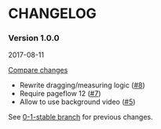 # CHANGELOG

### Version 1.0.0

2017-08-11

[Compare changes](https://github.com/codevise/pageflow-timeline-page/compare/0-1-stable...v1.0.0)

- Rewrite dragging/measuring logic
  ([#8](https://github.com/codevise/pageflow-timeline-page/pull/8))
- Require pageflow 12
  ([#7](https://github.com/codevise/pageflow-timeline-page/pull/7))
- Allow to use background video
  ([#5](https://github.com/codevise/pageflow-timeline-page/pull/5))

See
[0-1-stable branch](https://github.com/codevise/pageflow-timeline-page/blob/0-1-stable/CHANGELOG.md)
for previous changes.
